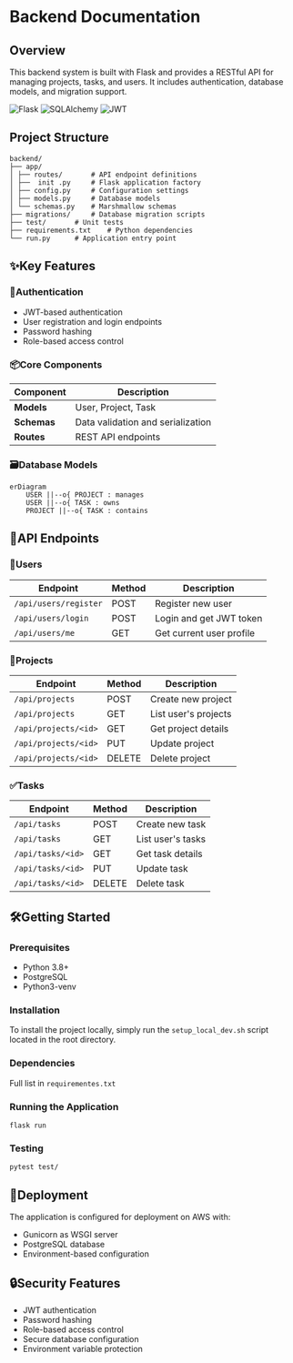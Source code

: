 # Backend Documentation

## Overview

This backend system is built with Flask and provides a RESTful API for managing projects, tasks, and users. It includes authentication, database models, and migration support.

![Flask](https://img.shields.io/badge/Flask-3.1.1-blue)
![SQLAlchemy](https://img.shields.io/badge/SQLAlchemy-2.0.41-red)
![JWT](https://img.shields.io/badge/JWT_Extended-4.7.1-orange)

## Project Structure

```
backend/
├── app/
│ ├── routes/ 		# API endpoint definitions
│ ├──  init .py 	# Flask application factory
│ ├── config.py 	# Configuration settings
│ ├── models.py 	# Database models
│ └── schemas.py 	# Marshmallow schemas
├── migrations/ 	# Database migration scripts
├── test/ 		# Unit tests
├── requirements.txt 	# Python dependencies
└── run.py 		# Application entry point
```

## ✨Key Features

### 🔐Authentication

- JWT-based authentication
- User registration and login endpoints
- Password hashing
- Role-based access control

### 📦Core Components

| Component         | Description                       |
| ----------------- | --------------------------------- |
| **Models**  | User, Project, Task               |
| **Schemas** | Data validation and serialization |
| **Routes**  | REST API endpoints                |

### 🗃️Database Models

```mermaid
erDiagram
    USER ||--o{ PROJECT : manages
    USER ||--o{ TASK : owns
    PROJECT ||--o{ TASK : contains
```

## 🚀API Endpoints

### 👥Users

| Endpoint                | Method | Description              |
| ----------------------- | ------ | ------------------------ |
| `/api/users/register` | POST   | Register new user        |
| `/api/users/login`    | POST   | Login and get JWT token  |
| `/api/users/me`       | GET    | Get current user profile |

### 📂Projects

| Endpoint               | Method | Description          |
| ---------------------- | ------ | -------------------- |
| `/api/projects`      | POST   | Create new project   |
| `/api/projects`      | GET    | List user's projects |
| `/api/projects/<id>` | GET    | Get project details  |
| `/api/projects/<id>` | PUT    | Update project       |
| `/api/projects/<id>` | DELETE | Delete project       |

### ✅Tasks

| Endpoint            | Method | Description       |
| ------------------- | ------ | ----------------- |
| `/api/tasks`      | POST   | Create new task   |
| `/api/tasks`      | GET    | List user's tasks |
| `/api/tasks/<id>` | GET    | Get task details  |
| `/api/tasks/<id>` | PUT    | Update task       |
| `/api/tasks/<id>` | DELETE | Delete task       |

## 🛠️Getting Started

### Prerequisites

- Python 3.8+
- PostgreSQL
- Python3-venv

### Installation

To install the project locally, simply run the `setup_local_dev.sh` script located in the root directory.

### Dependencies

Full list in `requirementes.txt`

### Running the Application

```
flask run
```

### Testing

```
pytest test/
```

## 🚀Deployment

The application is configured for deployment on AWS with:

* Gunicorn as WSGI server
* PostgreSQL database
* Environment-based configuration

## 🔒Security Features

* JWT authentication
* Password hashing
* Role-based access control
* Secure database configuration
* Environment variable protection
